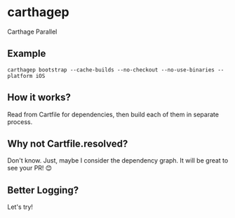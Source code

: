 # carthagep

Carthage Parallel

## Example

```
carthagep bootstrap --cache-builds --no-checkout --no-use-binaries --platform iOS
```

## How it works?

Read from Cartfile for dependencies, then build each of them in separate process.

## Why not Cartfile.resolved?

Don't know. Just, maybe I consider the dependency graph. It will be great to see your PR! 😊

## Better Logging?

Let's try!
